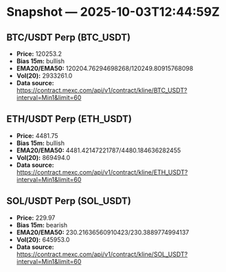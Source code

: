 # Snapshot — 2025-10-03T12:44:59Z

## BTC/USDT Perp (BTC_USDT)
- **Price:** 120253.2
- **Bias 15m:** bullish
- **EMA20/EMA50:** 120204.76294698268/120249.80915768098
- **Vol(20):** 2933261.0
- **Data source:** https://contract.mexc.com/api/v1/contract/kline/BTC_USDT?interval=Min1&limit=60

## ETH/USDT Perp (ETH_USDT)
- **Price:** 4481.75
- **Bias 15m:** bullish
- **EMA20/EMA50:** 4481.42147221787/4480.184636282455
- **Vol(20):** 869494.0
- **Data source:** https://contract.mexc.com/api/v1/contract/kline/ETH_USDT?interval=Min1&limit=60

## SOL/USDT Perp (SOL_USDT)
- **Price:** 229.97
- **Bias 15m:** bearish
- **EMA20/EMA50:** 230.21636560910423/230.3889774994137
- **Vol(20):** 645953.0
- **Data source:** https://contract.mexc.com/api/v1/contract/kline/SOL_USDT?interval=Min1&limit=60
